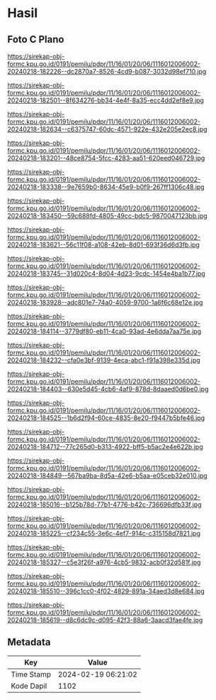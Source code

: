 # Hasil

## Foto C Plano

https://sirekap-obj-formc.kpu.go.id/0191/pemilu/pdpr/11/16/01/20/06/1116012006002-20240218-182226--dc2870a7-8526-4cd9-b087-3032d98ef710.jpg

https://sirekap-obj-formc.kpu.go.id/0191/pemilu/pdpr/11/16/01/20/06/1116012006002-20240218-182501--8f634276-bb34-4e4f-8a35-ecc4dd2ef8e9.jpg

https://sirekap-obj-formc.kpu.go.id/0191/pemilu/pdpr/11/16/01/20/06/1116012006002-20240218-182634--c6375747-60dc-4571-922e-432e205e2ec8.jpg

https://sirekap-obj-formc.kpu.go.id/0191/pemilu/pdpr/11/16/01/20/06/1116012006002-20240218-183201--48ce8754-5fcc-4283-aa51-620eed046729.jpg

https://sirekap-obj-formc.kpu.go.id/0191/pemilu/pdpr/11/16/01/20/06/1116012006002-20240218-183338--9e7659b0-8634-45e9-b0f9-267ff1306c48.jpg

https://sirekap-obj-formc.kpu.go.id/0191/pemilu/pdpr/11/16/01/20/06/1116012006002-20240218-183450--59c688fd-4805-49cc-bdc5-9870047123bb.jpg

https://sirekap-obj-formc.kpu.go.id/0191/pemilu/pdpr/11/16/01/20/06/1116012006002-20240218-183621--56c11f08-a108-42eb-8d01-693f36d6d3fb.jpg

https://sirekap-obj-formc.kpu.go.id/0191/pemilu/pdpr/11/16/01/20/06/1116012006002-20240218-183745--31d020c4-8d04-4d23-9cdc-1454e4ba1b77.jpg

https://sirekap-obj-formc.kpu.go.id/0191/pemilu/pdpr/11/16/01/20/06/1116012006002-20240218-183928--adc801e7-74a0-4059-9700-1a6f6c68e12e.jpg

https://sirekap-obj-formc.kpu.go.id/0191/pemilu/pdpr/11/16/01/20/06/1116012006002-20240218-184114--3779df80-eb11-4ca0-93ad-4e6dda7aa75e.jpg

https://sirekap-obj-formc.kpu.go.id/0191/pemilu/pdpr/11/16/01/20/06/1116012006002-20240218-184232--cfa0e3bf-9139-4eca-abc1-f91a398e335d.jpg

https://sirekap-obj-formc.kpu.go.id/0191/pemilu/pdpr/11/16/01/20/06/1116012006002-20240218-184403--630e5d45-4cb6-4af9-878d-8daaed0d6be0.jpg

https://sirekap-obj-formc.kpu.go.id/0191/pemilu/pdpr/11/16/01/20/06/1116012006002-20240218-184525--1b6d2f94-60ce-4835-8e20-f9447b5bfe46.jpg

https://sirekap-obj-formc.kpu.go.id/0191/pemilu/pdpr/11/16/01/20/06/1116012006002-20240218-184712--77c265d0-b313-4922-bff5-b5ac2e4e622b.jpg

https://sirekap-obj-formc.kpu.go.id/0191/pemilu/pdpr/11/16/01/20/06/1116012006002-20240218-184849--567ba9ba-8d5a-42e6-b5aa-e05ceb32e010.jpg

https://sirekap-obj-formc.kpu.go.id/0191/pemilu/pdpr/11/16/01/20/06/1116012006002-20240218-185016--b125b78d-77b1-4776-b42c-736696dfb33f.jpg

https://sirekap-obj-formc.kpu.go.id/0191/pemilu/pdpr/11/16/01/20/06/1116012006002-20240218-185225--cf234c55-3e6c-4ef7-914c-c315158d7821.jpg

https://sirekap-obj-formc.kpu.go.id/0191/pemilu/pdpr/11/16/01/20/06/1116012006002-20240218-185327--c5e3f26f-a976-4cb5-9832-acb0f32d581f.jpg

https://sirekap-obj-formc.kpu.go.id/0191/pemilu/pdpr/11/16/01/20/06/1116012006002-20240218-185510--396c1cc0-4f02-4829-891a-34aed3d8e684.jpg

https://sirekap-obj-formc.kpu.go.id/0191/pemilu/pdpr/11/16/01/20/06/1116012006002-20240218-185619--d8c6dc9c-d095-42f3-88a6-3aacd3fae4fe.jpg


## Metadata

| Key        | Value               |
| ---------- | ------------------- |
| Time Stamp | 2024-02-19 06:21:02 |
| Kode Dapil | 1102                |



